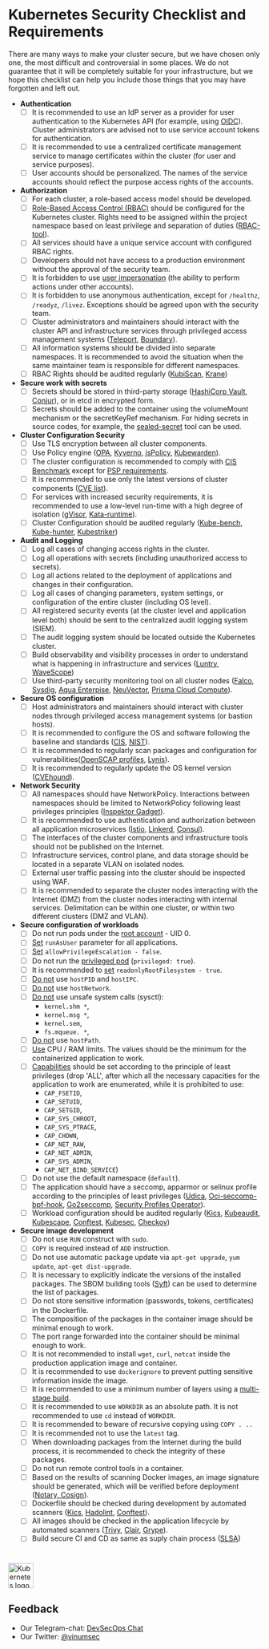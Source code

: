 # Kubernetes Security Checklist and Requirements

There are many ways to make your cluster secure, but we have chosen only one, the most difficult and controversial in some places. We do not guarantee that it will be completely suitable for your infrastructure, but we hope this checklist can help you include those things that you may have forgotten and left out.



- **Authentication**
  - [ ] It is recommended to use an IdP server as a provider for user authentication to the Kubernetes API (for example, using [OIDC](https://kubernetes.io/docs/reference/access-authn-authz/authentication/#openid-connect-tokens)). Cluster administrators are advised not to use service account tokens for authentication.
  - [ ] It is recommended to use a centralized certificate management service to manage certificates within the cluster (for user and service purposes).
  - [ ] User accounts should be personalized. The names of the service accounts should reflect the purpose access rights of the accounts.
- **Authorization**
  - [ ] For each cluster, a role-based access model should be developed.
  - [ ] [Role-Based Access Control (RBAC)](https://kubernetes.io/docs/reference/access-authn-authz/rbac/) should be configured for the Kubernetes cluster. Rights need to be assigned within the project namespace based on least privilege and separation of duties ([RBAC-tool](https://github.com/alcideio/rbac-tool)).
  - [ ] All services should have a unique service account with configured RBAC rights.
  - [ ] Developers should not have access to a production environment without the approval of the security team.
  - [ ] It is forbidden to use [user impersonation](https://kubernetes.io/docs/reference/access-authn-authz/authentication/#user-impersonation) (the ability to perform actions under other accounts).
  - [ ] It is forbidden to use anonymous authentication, except for ```/healthz```, ```/readyz```, ```/livez```. Exceptions should be agreed upon with the security team.
  - [ ] Cluster administrators and maintainers should interact with the cluster API and infrastructure services through privileged access management systems  ([Teleport](https://goteleport.com/docs/kubernetes-access/introduction/), [Boundary](https://www.hashicorp.com/blog/gating-access-to-kubernetes-with-hashicorp-boundary)).
  - [ ] All information systems should be divided into separate namespaces. It is recommended to avoid the situation when the same maintainer team is responsible for different namespaces.
  - [ ] RBAC Rights should be audited regularly ([KubiScan](https://github.com/cyberark/KubiScan), [Krane](https://github.com/appvia/krane))
- **Secure work with secrets**
  - [ ] Secrets should be stored in third-party storage ([HashiCorp Vault](https://www.vaultproject.io/docs/platform/k8s), [Conjur](https://www.conjur.org/blog/securing-secrets-in-kubernetes/)), or in etcd in encrypted form.
  - [ ] Secrets should be added to the container using the volumeMount mechanism or the secretKeyRef mechanism. For hiding secrets in source codes, for example, the [sealed-secret](https://github.com/bitnami-labs/sealed-secrets) tool can be used.
- **Cluster Configuration Security**
  - [ ] Use TLS encryption between all cluster components.
  - [ ] Use Policy engine ([OPA](https://www.openpolicyagent.org/docs/v0.12.2/kubernetes-admission-control/), [Kyverno](https://kyverno.io/), [jsPolicy](https://www.jspolicy.com), [Kubewarden](https://www.kubewarden.io)).
  - [ ] The cluster configuration is recommended to comply with [CIS Benchmark](https://www.cisecurity.org/benchmark/kubernetes/) except for [PSP requirements](https://kubernetes.io/blog/2021/04/06/podsecuritypolicy-deprecation-past-present-and-future/).
  - [ ] It is recommended to use only the latest versions of cluster components ([CVE list](https://www.container-security.site/general_information/container_cve_list.html)).
  - [ ] For services with increased security requirements, it is recommended to use a low-level run-time with a high degree of isolation ([gVisor](https://gvisor.dev/docs/user_guide/quick_start/kubernetes/), [Kata-runtime](https://github.com/kata-containers/documentation/blob/master/how-to/run-kata-with-k8s.md)).
  - [ ] Cluster Configuration should be audited regularly ([Kube-bench](https://github.com/aquasecurity/kube-bench), [Kube-hunter](https://github.com/aquasecurity/kube-hunter), [Kubestriker](https://www.kubestriker.io/))
- **Audit and Logging**
  - [ ] Log all cases of changing access rights in the cluster.
  - [ ] Log all operations with secrets (including unauthorized access to secrets).
  - [ ] Log all actions related to the deployment of applications and changes in their configuration.
  - [ ] Log all cases of changing parameters, system settings, or configuration of the entire cluster (including OS level).
  - [ ] All registered security events (at the cluster level and  application level both) should be sent to the centralized audit logging system (SIEM).
  - [ ] The audit logging system should be located outside the Kubernetes cluster.
  - [ ] Build observability and visibility processes in order to understand what is happening in infrastructure and services ([Luntry](https://luntry.com/), [WaveScope](https://github.com/weaveworks/scope))
  - [ ] Use third-party security monitoring tool on all cluster nodes ([Falco](https://falco.org/), [Sysdig](https://sysdig.com/), [Aqua Enterpise](https://www.aquasec.com/), [NeuVector](https://neuvector.com/), [Prisma Cloud Compute](https://www.paloaltonetworks.com/prisma/cloud)).
- **Secure OS configuration**
  - [ ] Host administrators and maintainers should interact with cluster nodes through privileged access management systems (or bastion hosts).
  - [ ] It is recommended to configure the OS and software following the baseline and standards ([CIS](https://www.cisecurity.org/cis-benchmarks/), [NIST](https://ncp.nist.gov/repository)).
  - [ ] It is recommended to regularly scan packages and configuration for vulnerabilities([OpenSCAP profiles](https://static.open-scap.org/), [Lynis](https://cisofy.com/lynis/)).
  - [ ] It is recommended to regularly update the OS kernel version ([CVEhound](https://github.com/evdenis/cvehound)).
- **Network Security**
  - [ ] All namespaces should have NetworkPolicy. Interactions between namespaces should be limited to NetworkPolicy following least privileges principles ([Inspektor Gadget](https://github.com/kinvolk/inspektor-gadget)).
  - [ ] It is recommended to use authentication and authorization between all application microservices ([Istio](https://platform9.com/blog/kubernetes-service-mesh-how-to-set-up-istio/), [Linkerd](https://platform9.com/blog/how-to-set-up-linkerd-as-a-service-mesh-for-platform9-managed-kubernetes/), [Consul](https://www.consul.io/docs/architecture)).
  - [ ] The interfaces of the cluster components and infrastructure tools should not be published on the Internet.
  - [ ] Infrastructure services, control plane, and data storage should be located in a separate VLAN on isolated nodes.
  - [ ] External user traffic passing into the cluster should be inspected using WAF.
  - [ ] It is recommended to separate the cluster nodes interacting with the Internet (DMZ) from the cluster nodes interacting with internal services. Delimitation can be within one cluster, or within two different clusters (DMZ and VLAN).
- **Secure configuration of workloads**
  - [ ] Do not run pods under the [root account](https://kubernetes.io/docs/tasks/configure-pod-container/security-context/) - UID 0.
  - [ ] [Set](https://kubernetes.io/docs/tasks/configure-pod-container/security-context/#set-the-security-context-for-a-pod) ```runAsUser``` parameter for all applications.
  - [ ] [Set](https://kubernetes.io/docs/tasks/configure-pod-container/security-context/) ```allowPrivilegeEscalation - false```.
  - [ ] Do not run the [privileged pod](https://kubernetes.io/docs/tasks/configure-pod-container/security-context/) (```privileged: true```).
  - [ ] It is recommended to [set](https://kubernetes.io/docs/tasks/configure-pod-container/security-context/) ```readonlyRootFilesystem - true```.
  - [ ] [Do not](https://kubernetes.io/docs/concepts/policy/pod-security-policy/#host-namespaces) use ```hostPID``` and ```hostIPC```.
  - [ ] [Do not](https://kubernetes.io/docs/concepts/policy/pod-security-policy/#host-namespaces) use ```hostNetwork```.
  - [ ] [Do not](https://kubernetes.io/docs/tasks/administer-cluster/sysctl-cluster/) use unsafe system calls (sysctl):
    - ```kernel.shm *```,
    - ```kernel.msg *```,
    - ```kernel.sem```,
    - ```fs.mqueue. *```,
  - [ ] [Do not](https://kubernetes.io/docs/concepts/policy/pod-security-policy/#volumes-and-file-systems) use ```hostPath```.
  - [ ] [Use](https://kubernetes.io/docs/concepts/configuration/manage-resources-containers/) CPU / RAM limits. The values should be the minimum for the containerized application to work.
  - [ ] [Capabilities](https://kubernetes.io/docs/tasks/configure-pod-container/security-context/) should be set according to the principle of least privileges (drop 'ALL', after which all the necessary capacities for the application to work are enumerated, while it is prohibited to use:
    - ```CAP_FSETID```,
    - ```CAP_SETUID```,
    - ```CAP_SETGID```,
    - ```CAP_SYS_CHROOT```,
    - ```CAP_SYS_PTRACE```,
    - ```CAP_CHOWN```,
    - ```CAP_NET_RAW```,
    - ```CAP_NET_ADMIN```,
    - ```CAP_SYS_ADMIN```,
    - ```CAP_NET_BIND_SERVICE```)
  - [ ] Do not use the default namespace (```default```).
  - [ ] The application should have a seccomp, apparmor or selinux profile according to the principles of least privileges ([Udica](https://github.com/containers/udica), [Oci-seccomp-bpf-hook](https://github.com/containers/oci-seccomp-bpf-hook), [Go2seccomp](https://github.com/xfernando/go2seccomp), [Security Profiles Operator](https://github.com/kubernetes-sigs/security-profiles-operator)).
  - [ ] Workload configuration should be audited regularly ([Kics](https://checkmarx.com/product/opensource/kics-open-source-infrastructure-as-code-project/),  [Kubeaudit](https://github.com/Shopify/kubeaudit), [Kubescape](https://github.com/armosec/kubescape), [Conftest](https://github.com/open-policy-agent/conftest),  [Kubesec](https://github.com/controlplaneio/kubesec), [Checkov](https://github.com/bridgecrewio/checkov))
- **Secure image development**
  - [ ] Do not use ```RUN``` construct with ```sudo```.
  - [ ] ```COPY``` is required instead of ```ADD``` instruction.
  - [ ] Do not use automatic package update via ```apt-get upgrade```, ```yum update```, ```apt-get dist-upgrade```.
  - [ ] It is necessary to explicitly indicate the versions of the installed packages. The SBOM building tools ([Syft](https://github.com/anchore/syft)) can be used to determine the list of packages.
  - [ ] Do not store sensitive information (passwords, tokens, certificates) in the Dockerfile.
  - [ ] The composition of the packages in the container image should be minimal enough to work.
  - [ ] The port range forwarded into the container should be minimal enough to work. 
  - [ ] It is not recommended to install ```wget```, ```curl```, ```netcat``` inside the production application image and container.
  - [ ] It is recommended to use ```dockerignore``` to prevent putting sensitive information inside the image.
  - [ ] It is recommended to use a minimum number of layers using a [multi-stage build](https://docs.docker.com/develop/develop-images/multistage-build/).
  - [ ] It is recommended to use ```WORKDIR``` as an absolute path. It is not recommended to use ```cd``` instead of ```WORKDIR```.
  - [ ] It is recommended to beware of recursive copying using ```COPY . ..```
  - [ ] It is recommended not to use the ```latest``` tag.
  - [ ] When downloading packages from the Internet during the build process, it is recommended to check the integrity of these packages.
  - [ ] Do not run remote control tools in a container.
  - [ ] Based on the results of scanning Docker images, an image signature should be generated, which will be verified before deployment ([Notary, Cosign](https://medium.com/sse-blog/verify-container-image-signatures-in-kubernetes-using-notary-or-cosign-or-both-c25d9e79ec45)).
  - [ ] Dockerfile should be checked during development by automated scanners ([Kics](https://checkmarx.com/product/opensource/kics-open-source-infrastructure-as-code-project/), [Hadolint](https://github.com/hadolint/hadolint), [Conftest](https://github.com/open-policy-agent/conftest)).
  - [ ] All images should be checked in the application lifecycle by automated scanners ([Trivy](https://github.com/aquasecurity/trivy), [Clair](https://github.com/quay/clair), [Grype](https://github.com/anchore/grype)). 
  - [ ] Build secure CI and CD as same as suply chain process ([SLSA](https://github.com/slsa-framework/slsa))

#
<a href="https://kubernetes.io/">
    <img src="https://upload.wikimedia.org/wikipedia/commons/thumb/8/83/Telegram_2019_Logo.svg/1200px-Telegram_2019_Logo.svg.png"
         alt="Kubernetes logo" title="Kubernetes" height="50" width="50" />
</a></br>

## Feedback
- Our Telegram-chat: [DevSecOps Chat](https://t.me/sec_devops_chat)
- Our Twitter: [@vinumsec](https://twitter.com/vinumsec)
